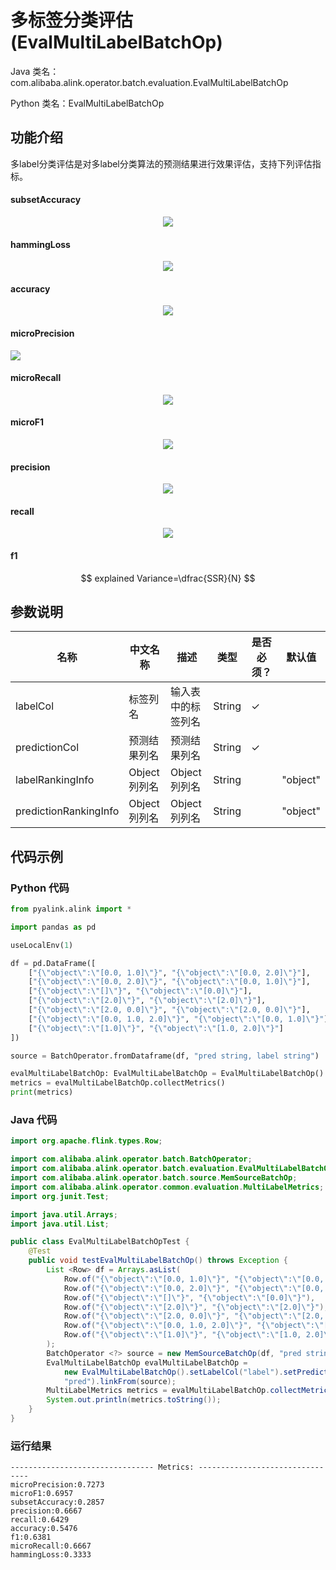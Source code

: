# 多标签分类评估 (EvalMultiLabelBatchOp)
Java 类名：com.alibaba.alink.operator.batch.evaluation.EvalMultiLabelBatchOp

Python 类名：EvalMultiLabelBatchOp


## 功能介绍
多label分类评估是对多label分类算法的预测结果进行效果评估，支持下列评估指标。

#### subsetAccuracy
<div align=center><img src="https://img.alicdn.com/tfs/TB1QHzHYRr0gK0jSZFnXXbRRXXa-119-31.jpg" ></div>

#### hammingLoss
<div align=center><img src="https://img.alicdn.com/tfs/TB1OtDqYLb2gK0jSZK9XXaEgFXa-249-30.jpg" ></div>

#### accuracy
<div align=center><img src="https://img.alicdn.com/tfs/TB1EAHtYKH2gK0jSZJnXXaT1FXa-160-36.jpg" ></div>

#### microPrecision
<div aligh=center><img src="https://img.alicdn.com/tfs/TB1eq_nYFY7gK0jSZKzXXaikpXa-212-45.jpg" ></div>

#### microRecall
<div align=center><img src="https://img.alicdn.com/tfs/TB1CDruYUH1gK0jSZSyXXXtlpXa-214-44.jpg" ></div>

#### microF1
<div align=center><img src="https://img.alicdn.com/tfs/TB1dAzFYUT1gK0jSZFrXXcNCXXa-370-50.jpg" ></div>

#### precision
<div align=center><img src="https://img.alicdn.com/tfs/TB1H12oYFY7gK0jSZKzXXaikpXa-113-34.jpg" ></div>

#### recall
<div align=center><img src="https://img.alicdn.com/tfs/TB1LuKilZVl614jSZKPXXaGjpXa-110-36.jpg" ></div>

#### f1
$$ explained Variance=\dfrac{SSR}{N} $$


## 参数说明
| 名称 | 中文名称 | 描述 | 类型 | 是否必须？ | 默认值 |
| --- | --- | --- | --- | --- | --- |
| labelCol | 标签列名 | 输入表中的标签列名 | String | ✓ |  |
| predictionCol | 预测结果列名 | 预测结果列名 | String | ✓ |  |
| labelRankingInfo | Object列列名 | Object列列名 | String |  | "object" |
| predictionRankingInfo | Object列列名 | Object列列名 | String |  | "object" |

## 代码示例
### Python 代码
```python
from pyalink.alink import *

import pandas as pd

useLocalEnv(1)

df = pd.DataFrame([
    ["{\"object\":\"[0.0, 1.0]\"}", "{\"object\":\"[0.0, 2.0]\"}"],
    ["{\"object\":\"[0.0, 2.0]\"}", "{\"object\":\"[0.0, 1.0]\"}"],
    ["{\"object\":\"[]\"}", "{\"object\":\"[0.0]\"}"],
    ["{\"object\":\"[2.0]\"}", "{\"object\":\"[2.0]\"}"],
    ["{\"object\":\"[2.0, 0.0]\"}", "{\"object\":\"[2.0, 0.0]\"}"],
    ["{\"object\":\"[0.0, 1.0, 2.0]\"}", "{\"object\":\"[0.0, 1.0]\"}"],
    ["{\"object\":\"[1.0]\"}", "{\"object\":\"[1.0, 2.0]\"}"]
])

source = BatchOperator.fromDataframe(df, "pred string, label string")

evalMultiLabelBatchOp: EvalMultiLabelBatchOp = EvalMultiLabelBatchOp().setLabelCol("label").setPredictionCol("pred").linkFrom(source)
metrics = evalMultiLabelBatchOp.collectMetrics()
print(metrics)
```
### Java 代码
```java
import org.apache.flink.types.Row;

import com.alibaba.alink.operator.batch.BatchOperator;
import com.alibaba.alink.operator.batch.evaluation.EvalMultiLabelBatchOp;
import com.alibaba.alink.operator.batch.source.MemSourceBatchOp;
import com.alibaba.alink.operator.common.evaluation.MultiLabelMetrics;
import org.junit.Test;

import java.util.Arrays;
import java.util.List;

public class EvalMultiLabelBatchOpTest {
	@Test
	public void testEvalMultiLabelBatchOp() throws Exception {
		List <Row> df = Arrays.asList(
			Row.of("{\"object\":\"[0.0, 1.0]\"}", "{\"object\":\"[0.0, 2.0]\"}"),
			Row.of("{\"object\":\"[0.0, 2.0]\"}", "{\"object\":\"[0.0, 1.0]\"}"),
			Row.of("{\"object\":\"[]\"}", "{\"object\":\"[0.0]\"}"),
			Row.of("{\"object\":\"[2.0]\"}", "{\"object\":\"[2.0]\"}"),
			Row.of("{\"object\":\"[2.0, 0.0]\"}", "{\"object\":\"[2.0, 0.0]\"}"),
			Row.of("{\"object\":\"[0.0, 1.0, 2.0]\"}", "{\"object\":\"[0.0, 1.0]\"}"),
			Row.of("{\"object\":\"[1.0]\"}", "{\"object\":\"[1.0, 2.0]\"}")
		);
		BatchOperator <?> source = new MemSourceBatchOp(df, "pred string, label string");
		EvalMultiLabelBatchOp evalMultiLabelBatchOp =
			new EvalMultiLabelBatchOp().setLabelCol("label").setPredictionCol(
			"pred").linkFrom(source);
		MultiLabelMetrics metrics = evalMultiLabelBatchOp.collectMetrics();
		System.out.println(metrics.toString());
	}
}
```

### 运行结果
```
-------------------------------- Metrics: --------------------------------
microPrecision:0.7273
microF1:0.6957
subsetAccuracy:0.2857
precision:0.6667
recall:0.6429
accuracy:0.5476
f1:0.6381
microRecall:0.6667
hammingLoss:0.3333
```
